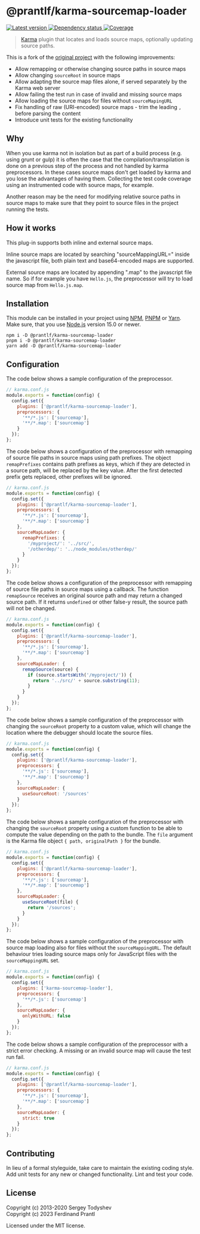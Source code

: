 # @prantlf/karma-sourcemap-loader

[![Latest version](https://img.shields.io/npm/v/@prantlf/karma-sourcemap-loader)
 ![Dependency status](https://img.shields.io/librariesio/release/npm/@prantlf/karma-sourcemap-loader)
](https://www.npmjs.com/package/@prantlf/karma-sourcemap-loader)
[![Coverage](https://codecov.io/gh/prantlf/karma-sourcemap-loader/branch/master/graph/badge.svg)](https://codecov.io/gh/prantlf/karma-sourcemap-loader)

> [Karma] plugin that locates and loads source maps, optionally updating source paths.

This is a fork of the [original project] with the following improvements:

* Allow remapping or otherwise changing source paths in source maps
* Allow changing `sourceRoot` in source maps
* Allow adapting the source map files alone, if served separately by the Karma web server
* Allow failing the test run in case of invalid and missing source maps
* Allow loading the source maps for files without `sourceMapingURL`
* Fix handling of raw (URI-encoded) source maps - trim the leading `,` before parsing the content
* Introduce unit tests for the existing functionality

## Why

When you use karma not in isolation but as part of a build process (e.g. using grunt
or gulp) it is often the case that the compilation/transpilation is done on a previous
step of the process and not handled by karma preprocessors. In these cases source maps
don't get loaded by karma and you lose the advantages of having them. Collecting
the test code coverage using an instrumented code with source maps, for example.

Another reason may be the need for modifying relative source paths in source maps
to make sure that they point to source files in the project running the tests.

## How it works

This plug-in supports both inline and external source maps.

Inline source maps are located by searching "sourceMappingURL=" inside the javascript
file, both plain text and base64-encoded maps are supported.

External source maps are located by appending ".map" to the javascript file name.
So if for example you have `Hello.js`, the preprocessor will try to load source map from
`Hello.js.map`.

## Installation

This module can be installed in your project using [NPM], [PNPM] or [Yarn]. Make sure, that you use [Node.js] version 15.0 or newer.

    npm i -D @prantlf/karma-sourcemap-loader
    pnpm i -D @prantlf/karma-sourcemap-loader
    yarn add -D @prantlf/karma-sourcemap-loader

## Configuration

The code below shows a sample configuration of the preprocessor.

```js
// karma.conf.js
module.exports = function(config) {
  config.set({
    plugins: ['@prantlf/karma-sourcemap-loader'],
    preprocessors: {
      '**/*.js': ['sourcemap'],
      '**/*.map': ['sourcemap']
    }
  });
};
```

The code below shows a configuration of the preprocessor with remapping of source file paths in source maps using path prefixes. The object `remapPrefixes` contains path prefixes as keys, which if they are detected in a source path, will be replaced by the key value. After the first detected prefix gets replaced, other prefixes will be ignored.

```js
// karma.conf.js
module.exports = function(config) {
  config.set({
    plugins: ['@prantlf/karma-sourcemap-loader'],
    preprocessors: {
      '**/*.js': ['sourcemap'],
      '**/*.map': ['sourcemap']
    },
    sourceMapLoader: {
      remapPrefixes: {
        '/myproject/': '../src/',
        '/otherdep/': '../node_modules/otherdep/'
      }
    }
  });
};
```

The code below shows a configuration of the preprocessor with remapping of source file paths in source maps using a callback. The function `remapSource` receives an original source path and may return a changed source path. If it returns `undefined` or other false-y result, the source path will not be changed.

```js
// karma.conf.js
module.exports = function(config) {
  config.set({
    plugins: ['@prantlf/karma-sourcemap-loader'],
    preprocessors: {
      '**/*.js': ['sourcemap'],
      '**/*.map': ['sourcemap']
    },
    sourceMapLoader: {
      remapSource(source) {
        if (source.startsWith('/myproject/')) {
          return '../src/' + source.substring(11);
        }
      }
    }
  });
};
```

The code below shows a sample configuration of the preprocessor with changing the `sourceRoot` property to a custom value, which will change the location where the debugger should locate the source files.

```js
// karma.conf.js
module.exports = function(config) {
  config.set({
    plugins: ['@prantlf/karma-sourcemap-loader'],
    preprocessors: {
      '**/*.js': ['sourcemap'],
      '**/*.map': ['sourcemap']
    },
    sourceMapLoader: {
      useSourceRoot: '/sources'
    }
  });
};
```

The code below shows a sample configuration of the preprocessor with changing the `sourceRoot` property using a custom function to be able to compute the value depending on the path to the bundle. The `file` argument is the Karma file object `{ path, originalPath }` for the bundle.

```js
// karma.conf.js
module.exports = function(config) {
  config.set({
    plugins: ['@prantlf/karma-sourcemap-loader'],
    preprocessors: {
      '**/*.js': ['sourcemap'],
      '**/*.map': ['sourcemap']
    },
    sourceMapLoader: {
      useSourceRoot(file) {
        return '/sources';
      }
    }
  });
};
```

The code below shows a sample configuration of the preprocessor with source map loading also for files without the `sourceMappingURL`. The default behaviour tries loading source maps only for JavaScript files with the `sourceMappingURL` set.

```js
// karma.conf.js
module.exports = function(config) {
  config.set({
    plugins: ['karma-sourcemap-loader'],
    preprocessors: {
      '**/*.js': ['sourcemap']
    },
    sourceMapLoader: {
      onlyWithURL: false
    }
  });
};
```

The code below shows a sample configuration of the preprocessor with a strict error checking. A missing or an invalid source map will cause the test run fail.

```js
// karma.conf.js
module.exports = function(config) {
  config.set({
    plugins: ['@prantlf/karma-sourcemap-loader'],
    preprocessors: {
      '**/*.js': ['sourcemap'],
      '**/*.map': ['sourcemap']
    },
    sourceMapLoader: {
      strict: true
    }
  });
};
```

## Contributing

In lieu of a formal styleguide, take care to maintain the existing coding style. Add unit tests for any new or changed functionality. Lint and test your code.

## License

Copyright (c) 2013-2020 Sergey Todyshev<br>
Copyright (c) 2023 Ferdinand Prantl

Licensed under the MIT license.

[original project]: https://github.com/demerzel3/karma-sourcemap-loader
[Node.js]: http://nodejs.org/
[NPM]: https://www.npmjs.com/
[PNPM]: https://pnpm.io/
[Yarn]: https://yarnpkg.com/
[Karma]: https://karma-runner.github.io/
